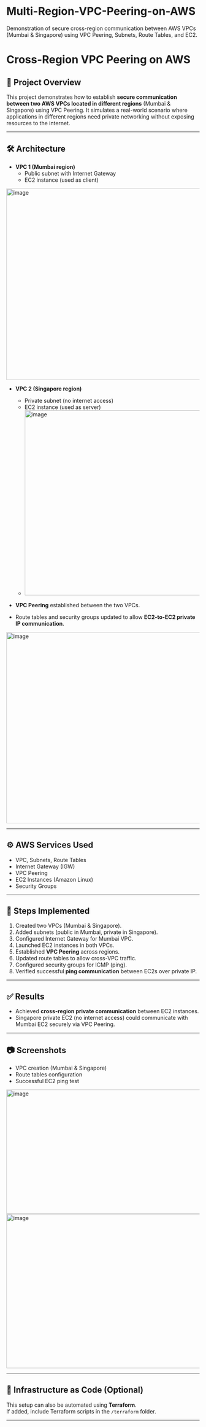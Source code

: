 # Multi-Region-VPC-Peering-on-AWS
Demonstration of secure cross-region communication between AWS VPCs  (Mumbai &amp; Singapore) using VPC Peering, Subnets, Route Tables, and EC2.


# Cross-Region VPC Peering on AWS

## 📌 Project Overview
This project demonstrates how to establish **secure communication between two AWS VPCs located in different regions** (Mumbai & Singapore) using VPC Peering. It simulates a real-world scenario where applications in different regions need private networking without exposing resources to the internet.

---

## 🛠️ Architecture
- **VPC 1 (Mumbai region)**  
  - Public subnet with Internet Gateway  
  - EC2 instance (used as client)  
<img width="1111" height="499" alt="image" src="https://github.com/user-attachments/assets/213ffe5f-524c-403c-96e3-0f4a298fd2aa" />


- **VPC 2 (Singapore region)**  
  - Private subnet (no internet access)  
  - EC2 instance (used as server)
  - <img width="1116" height="482" alt="image" src="https://github.com/user-attachments/assets/946e525c-1232-4fe7-beac-25e87afbfdeb" />


- **VPC Peering** established between the two VPCs.  
- Route tables and security groups updated to allow **EC2-to-EC2 private IP communication**.  
<img width="1116" height="498" alt="image" src="https://github.com/user-attachments/assets/59f6be23-a41e-4d58-9691-5523e194ecb3" />

---

## ⚙️ AWS Services Used
- VPC, Subnets, Route Tables  
- Internet Gateway (IGW)  
- VPC Peering  
- EC2 Instances (Amazon Linux)  
- Security Groups  

---

## 🚀 Steps Implemented
1. Created two VPCs (Mumbai & Singapore).  
2. Added subnets (public in Mumbai, private in Singapore).  
3. Configured Internet Gateway for Mumbai VPC.  
4. Launched EC2 instances in both VPCs.  
5. Established **VPC Peering** across regions.  
6. Updated route tables to allow cross-VPC traffic.  
7. Configured security groups for ICMP (ping).  
8. Verified successful **ping communication** between EC2s over private IP.  

---

## ✅ Results
- Achieved **cross-region private communication** between EC2 instances.  
- Singapore private EC2 (no internet access) could communicate with Mumbai EC2 securely via VPC Peering.  

---

## 📷 Screenshots
- VPC creation (Mumbai & Singapore)  
- Route tables configuration  
- Successful EC2 ping test  
<img width="1098" height="324" alt="image" src="https://github.com/user-attachments/assets/21c72f4c-0e20-4b83-9f46-d6732ed55331" />
<img width="770" height="402" alt="image" src="https://github.com/user-attachments/assets/858df665-cff0-4b69-a4b3-e9d8f35faf90" />

---

## 📂 Infrastructure as Code (Optional)
This setup can also be automated using **Terraform**.  
If added, include Terraform scripts in the `/terraform` folder.  

---
